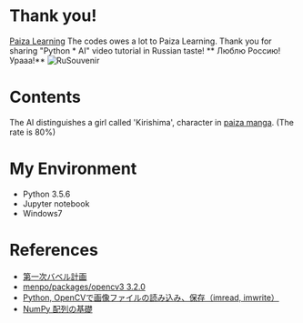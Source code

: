 # Thank you!
[Paiza Learning](https://paiza.jp/works/mypage)
The codes owes a lot to Paiza Learning. Thank you for sharing "Python * AI" video tutorial in Russian taste!
** Люблю Россию! Урааа!**
![RuSouvenir](https://cdn140.picsart.com/275831187013201.jpg?c256x256)

# Contents
The AI distinguishes a girl called 'Kirishima', character in [paiza manga](https://paiza.jp/paijo).
(The rate is 80%)

# My Environment
- Python 3.5.6
- Jupyter notebook
- Windows7

# References
- [第一次バベル計画](https://paiza.jp/works/ai_ml_lp)
- [menpo/packages/opencv3 3.2.0](https://anaconda.org/menpo/opencv3)
- [Python, OpenCVで画像ファイルの読み込み、保存（imread, imwrite）](https://note.nkmk.me/python-opencv-imread-imwrite/)
- [NumPy 配列の基礎](http://www.kamishima.net/mlmpyja/nbayes1/ndarray.html#np.ndarray)

